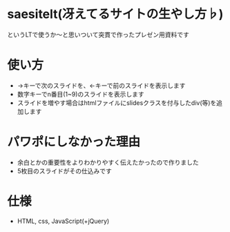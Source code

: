 # saesitelt(冴えてるサイトの生やし方♭)
というLTで使うか～と思いついて突貫で作ったプレゼン用資料です

# 使い方
* →キーで次のスライドを、←キーで前のスライドを表示します
* 数字キーでn番目(1~9)のスライドを表示します
* スライドを増やす場合はhtmlファイルにslidesクラスを付与したdiv(等)を追加します

# パワポにしなかった理由
* 余白とかの重要性をよりわかりやすく伝えたかったので作りました
* 5枚目のスライドがその仕込みです

# 仕様
* HTML, css, JavaScript(+jQuery)


